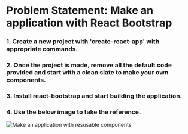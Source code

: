 
# Problem Statement: Make an application with React Bootstrap

### 1. Create a new project with 'create-react-app' with appropriate commands.
### 2. Once the project is made, remove all the default code provided and start with a clean slate to make your own components.
### 3. Install react-bootstrap and start building the application.
### 4. Use the below image to take the reference.

![Make an application with resusable components](https://gitlab-wipro.stackroute.in/mern-react-boilerplates/crs-sur-1030/react-bootstrap-practice/-/raw/master/S116-P1.png)

